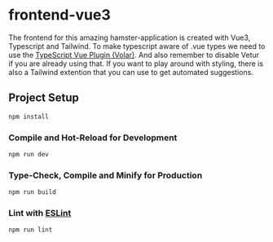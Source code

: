 # frontend-vue3

The frontend for this amazing hamster-application is created with Vue3, Typescript and Tailwind.
To make typescript aware of .vue types we need to use the [TypeScript Vue Plugin (Volar)](https://marketplace.visualstudio.com/items?itemName=johnsoncodehk.vscode-typescript-vue-plugin). And also remember to disable Vetur if you are already using that.
If you want to play around with styling, there is also a Tailwind extention that you can use to get automated suggestions.

## Project Setup

```sh
npm install
```

### Compile and Hot-Reload for Development

```sh
npm run dev
```

### Type-Check, Compile and Minify for Production

```sh
npm run build
```

### Lint with [ESLint](https://eslint.org/)

```sh
npm run lint
```
